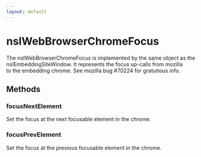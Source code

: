 ```yaml
---
layout: default
---
```


# nsIWebBrowserChromeFocus #
  
The nsIWebBrowserChromeFocus is implemented by the same object as the  
nsIEmbeddingSiteWindow. It represents the focus up-calls from mozilla  
to the embedding chrome. See mozilla bug #70224 for gratuitous info.  
  

## Methods ##

### focusNextElement ###
  
Set the focus at the next focusable element in the chrome.  
  

### focusPrevElement ###
  
Set the focus at the previous focusable element in the chrome.  
  
